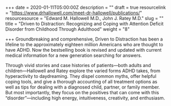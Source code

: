 +++
date = 2020-01-11T05:00:00Z
description = ""
draft = true
resourcelink = "https://www.drhallowell.com/meet-dr-hallowell/publications/"
resourcesource = "Edward M. Hallowell M.D., John J. Ratey M.D."
slug = ""
title = "Driven to Distraction: Recognizing and Coping with Attention Deficit Disorder from Childhood Through Adulthood"
weight = "8"

+++
Groundbreaking and comprehensive, Driven to Distraction has been a lifeline to the approximately eighteen million Americans who are thought to have ADHD. Now the bestselling book is revised and updated with current medical information for a new generation searching for answers.

 

Through vivid stories and case histories of patients—both adults and children—Hallowell and Ratey explore the varied forms ADHD takes, from hyperactivity to daydreaming. They dispel common myths, offer helpful coping tools, and give a thorough accounting of all treatment options as well as tips for dealing with a diagnosed child, partner, or family member. But most importantly, they focus on the positives that can come with this “disorder”—including high energy, intuitiveness, creativity, and enthusiasm.